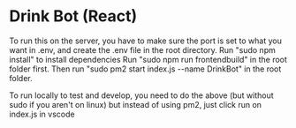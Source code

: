 # Drink Bot (React)

To run this on the server, you have to make sure the port is set to what you want in .env, and create the .env file in the root directory.
Run "sudo npm install" to install dependencies
Run "sudo npm run frontendbuild" in the root folder first.
Then run "sudo pm2 start index.js --name DrinkBot" in the root folder.

To run locally to test and develop, you need to do the above (but without sudo if you aren't on linux)
but instead of using pm2, just click run on index.js in vscode
